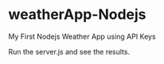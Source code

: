 # weatherApp-Nodejs
My First Nodejs Weather App using API Keys



Run the server.js and see the results.
